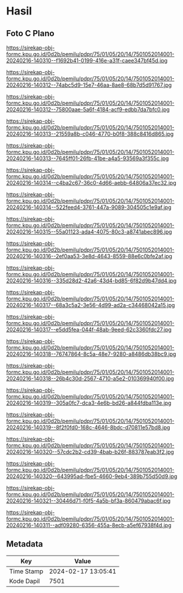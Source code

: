 # Hasil

## Foto C Plano

https://sirekap-obj-formc.kpu.go.id/0d2b/pemilu/pdpr/75/01/05/20/14/7501052014001-20240216-140310--f1692b41-0199-416e-a31f-caee347bf45d.jpg

https://sirekap-obj-formc.kpu.go.id/0d2b/pemilu/pdpr/75/01/05/20/14/7501052014001-20240216-140312--74abc5d9-15e7-46aa-8ae8-68b7d5d91767.jpg

https://sirekap-obj-formc.kpu.go.id/0d2b/pemilu/pdpr/75/01/05/20/14/7501052014001-20240216-140312--75800aae-5a6f-4184-acf9-edbb7da7bfc0.jpg

https://sirekap-obj-formc.kpu.go.id/0d2b/pemilu/pdpr/75/01/05/20/14/7501052014001-20240216-140313--21559a8b-c046-4770-b0f8-388c8416d865.jpg

https://sirekap-obj-formc.kpu.go.id/0d2b/pemilu/pdpr/75/01/05/20/14/7501052014001-20240216-140313--7645ff01-26fb-41be-a4a5-93569a3f355c.jpg

https://sirekap-obj-formc.kpu.go.id/0d2b/pemilu/pdpr/75/01/05/20/14/7501052014001-20240216-140314--c4ba2c67-36c0-4d66-aebb-64806a37ec32.jpg

https://sirekap-obj-formc.kpu.go.id/0d2b/pemilu/pdpr/75/01/05/20/14/7501052014001-20240216-140314--522feed4-3761-447a-9089-304505c1e9af.jpg

https://sirekap-obj-formc.kpu.go.id/0d2b/pemilu/pdpr/75/01/05/20/14/7501052014001-20240216-140315--55a01123-ada4-4075-80c3-a8741abec896.jpg

https://sirekap-obj-formc.kpu.go.id/0d2b/pemilu/pdpr/75/01/05/20/14/7501052014001-20240216-140316--2ef0aa53-3e8d-4643-8559-88e6c0bfe2af.jpg

https://sirekap-obj-formc.kpu.go.id/0d2b/pemilu/pdpr/75/01/05/20/14/7501052014001-20240216-140316--335d28d2-42a6-43d4-bd85-6f82d9b47dd4.jpg

https://sirekap-obj-formc.kpu.go.id/0d2b/pemilu/pdpr/75/01/05/20/14/7501052014001-20240216-140317--68a3c5a2-3e56-4d99-ad2a-c34468042a15.jpg

https://sirekap-obj-formc.kpu.go.id/0d2b/pemilu/pdpr/75/01/05/20/14/7501052014001-20240216-140317--e5dd5fea-044f-48ab-9eed-62c3360fdc27.jpg

https://sirekap-obj-formc.kpu.go.id/0d2b/pemilu/pdpr/75/01/05/20/14/7501052014001-20240216-140318--76747864-8c5a-48e7-9280-a8486db38bc9.jpg

https://sirekap-obj-formc.kpu.go.id/0d2b/pemilu/pdpr/75/01/05/20/14/7501052014001-20240216-140318--26b4c30d-2567-4710-a5e2-010369940f00.jpg

https://sirekap-obj-formc.kpu.go.id/0d2b/pemilu/pdpr/75/01/05/20/14/7501052014001-20240216-140319--305a0fc7-dca3-4e6b-bd26-a844fdba113e.jpg

https://sirekap-obj-formc.kpu.go.id/0d2b/pemilu/pdpr/75/01/05/20/14/7501052014001-20240216-140319--8f2f0fd0-168c-4646-8bdc-d70811e57bd8.jpg

https://sirekap-obj-formc.kpu.go.id/0d2b/pemilu/pdpr/75/01/05/20/14/7501052014001-20240216-140320--57cdc2b2-cd39-4bab-b26f-883787eab3f2.jpg

https://sirekap-obj-formc.kpu.go.id/0d2b/pemilu/pdpr/75/01/05/20/14/7501052014001-20240216-140320--643995ad-fbe5-4660-9eb4-389b755d50d9.jpg

https://sirekap-obj-formc.kpu.go.id/0d2b/pemilu/pdpr/75/01/05/20/14/7501052014001-20240216-140321--30446d71-f0f5-4a5b-bf3a-860479abac6f.jpg

https://sirekap-obj-formc.kpu.go.id/0d2b/pemilu/pdpr/75/01/05/20/14/7501052014001-20240216-140311--adf09280-6356-455a-8ecb-a5ef67938f4d.jpg


## Metadata

| Key        | Value               |
| ---------- | ------------------- |
| Time Stamp | 2024-02-17 13:05:41 |
| Kode Dapil | 7501                |



